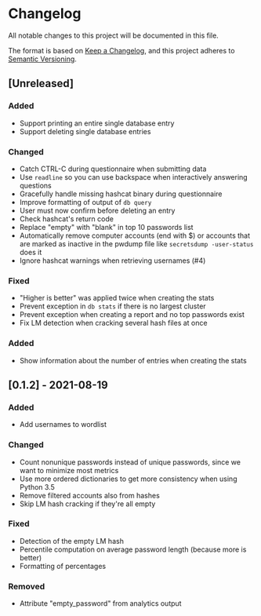 # Changelog
All notable changes to this project will be documented in this file.

The format is based on [Keep a Changelog](https://keepachangelog.com/en/1.0.0/),
and this project adheres to [Semantic Versioning](https://semver.org/spec/v2.0.0.html).

## [Unreleased]

### Added

- Support printing an entire single database entry
- Support deleting single database entries

### Changed

- Catch CTRL-C during questionnaire when submitting data
- Use `readline` so you can use backspace when interactively answering questions
- Gracefully handle missing hashcat binary during questionnaire
- Improve formatting of output of `db query`
- User must now confirm before deleting an entry
- Check hashcat's return code
- Replace "empty" with "blank" in top 10 passwords list
- Automatically remove computer accounts (end with $) or accounts that are
  marked as inactive in the pwdump file like `secretsdump -user-status` does
  it
- Ignore hashcat warnings when retrieving usernames (#4)

### Fixed

- "Higher is better" was applied twice when creating the stats
- Prevent exception in `db stats` if there is no largest cluster
- Prevent exception when creating a report and no top passwords exist
- Fix LM detection when cracking several hash files at once

### Added

- Show information about the number of entries when creating the stats

## [0.1.2] - 2021-08-19

### Added
- Add usernames to wordlist

### Changed
- Count nonunique passwords instead of unique passwords, since we want to
  minimize most metrics
- Use more ordered dictionaries to get more consistency when using Python
  3.5
- Remove filtered accounts also from hashes
- Skip LM hash cracking if they're all empty

### Fixed
- Detection of the empty LM hash
- Percentile computation on average password length (because more is better)
- Formatting of percentages

### Removed
- Attribute "empty_password" from analytics output
